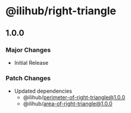 # @ilihub/right-triangle

## 1.0.0

### Major Changes

- Initial Release

### Patch Changes

- Updated dependencies
  - @ilihub/perimeter-of-right-triangle@1.0.0
  - @ilihub/area-of-right-triangle@1.0.0
